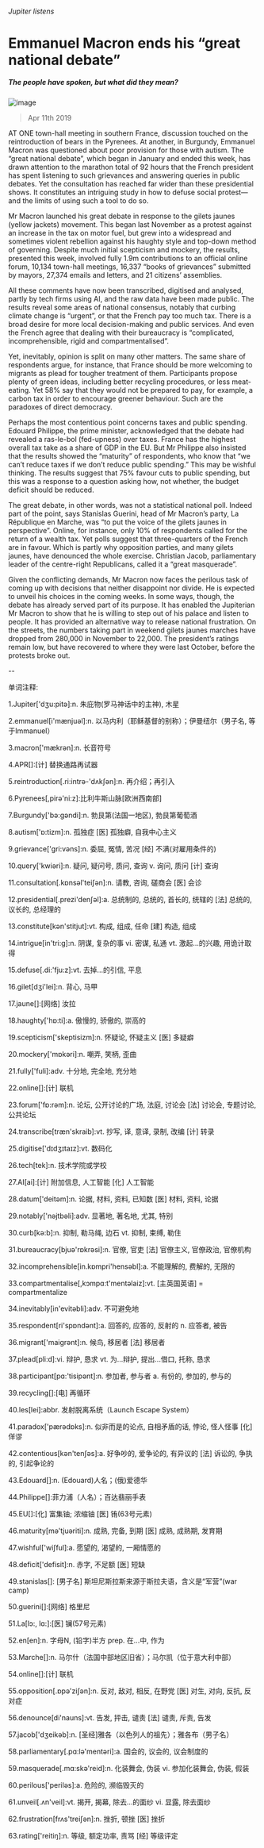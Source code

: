 ###### Jupiter listens
# Emmanuel Macron ends his “great national debate” 
##### The people have spoken, but what did they mean? 
![image](images/20190413_EUD001.jpg) 
> Apr 11th 2019 
AT ONE town-hall meeting in southern France, discussion touched on the reintroduction of bears in the Pyrenees. At another, in Burgundy, Emmanuel Macron was questioned about poor provision for those with autism. The “great national debate”, which began in January and ended this week, has drawn attention to the marathon total of 92 hours that the French president has spent listening to such grievances and answering queries in public debates. Yet the consultation has reached far wider than these presidential shows. It constitutes an intriguing study in how to defuse social protest—and the limits of using such a tool to do so. 
Mr Macron launched his great debate in response to the gilets jaunes (yellow jackets) movement. This began last November as a protest against an increase in the tax on motor fuel, but grew into a widespread and sometimes violent rebellion against his haughty style and top-down method of governing. Despite much initial scepticism and mockery, the results, presented this week, involved fully 1.9m contributions to an official online forum, 10,134 town-hall meetings, 16,337 “books of grievances” submitted by mayors, 27,374 emails and letters, and 21 citizens’ assemblies. 
All these comments have now been transcribed, digitised and analysed, partly by tech firms using AI, and the raw data have been made public. The results reveal some areas of national consensus, notably that curbing climate change is “urgent”, or that the French pay too much tax. There is a broad desire for more local decision-making and public services. And even the French agree that dealing with their bureaucracy is “complicated, incomprehensible, rigid and compartmentalised”. 
Yet, inevitably, opinion is split on many other matters. The same share of respondents argue, for instance, that France should be more welcoming to migrants as plead for tougher treatment of them. Participants propose plenty of green ideas, including better recycling procedures, or less meat-eating. Yet 58% say that they would not be prepared to pay, for example, a carbon tax in order to encourage greener behaviour. Such are the paradoxes of direct democracy. 
Perhaps the most contentious point concerns taxes and public spending. Edouard Philippe, the prime minister, acknowledged that the debate had revealed a ras-le-bol (fed-upness) over taxes. France has the highest overall tax take as a share of GDP in the EU. But Mr Philippe also insisted that the results showed the “maturity” of respondents, who know that “we can’t reduce taxes if we don’t reduce public spending.” This may be wishful thinking. The results suggest that 75% favour cuts to public spending, but this was a response to a question asking how, not whether, the budget deficit should be reduced. 
The great debate, in other words, was not a statistical national poll. Indeed part of the point, says Stanislas Guerini, head of Mr Macron’s party, La République en Marche, was “to put the voice of the gilets jaunes in perspective”. Online, for instance, only 10% of respondents called for the return of a wealth tax. Yet polls suggest that three-quarters of the French are in favour. Which is partly why opposition parties, and many gilets jaunes, have denounced the whole exercise. Christian Jacob, parliamentary leader of the centre-right Republicans, called it a “great masquerade”. 
Given the conflicting demands, Mr Macron now faces the perilous task of coming up with decisions that neither disappoint nor divide. He is expected to unveil his choices in the coming weeks. In some ways, though, the debate has already served part of its purpose. It has enabled the Jupiterian Mr Macron to show that he is willing to step out of his palace and listen to people. It has provided an alternative way to release national frustration. On the streets, the numbers taking part in weekend gilets jaunes marches have dropped from 280,000 in November to 22,000. The president’s ratings remain low, but have recovered to where they were last October, before the protests broke out. 
-- 
 单词注释:
1.Jupiter['dʒu:pitә]:n. 朱庇物(罗马神话中的主神), 木星 
2.emmanuel[i'mænjuәl]:n. 以马内利（耶稣基督的别称）；伊曼纽尔（男子名, 等于Immanuel） 
3.macron['mækrәn]:n. 长音符号 
4.APR[]:[计] 替换通路再试器 
5.reintroduction[.ri:intrә-'dʌkʃәn]:n. 再介绍；再引入 
6.Pyrenees[,pirә'ni:z]:比利牛斯山脉[欧洲西南部] 
7.Burgundy['bә:gәndi]:n. 勃艮第(法国一地区), 勃艮第葡萄酒 
8.autism['ɒ:tizm]:n. 孤独症 [医] 孤独癖, 自我中心主义 
9.grievance['gri:vәns]:n. 委屈, 冤情, 苦况 [经] 不满(对雇用条件的) 
10.query['kwiәri]:n. 疑问, 疑问号, 质问, 查询 v. 询问, 质问 [计] 查询 
11.consultation[.kɒnsәl'teiʃәn]:n. 请教, 咨询, 磋商会 [医] 会诊 
12.presidential[.prezi'denʃәl]:a. 总统制的, 总统的, 首长的, 统辖的 [法] 总统的, 议长的, 总经理的 
13.constitute[kәn'stitjut]:vt. 构成, 组成, 任命 [建] 构造, 组成 
14.intrigue[in'tri:g]:n. 阴谋, 复杂的事 vi. 密谋, 私通 vt. 激起...的兴趣, 用诡计取得 
15.defuse[.di:'fju:z]:vt. 去掉...的引信, 平息 
16.gilet[dʒi'lei]:n. 背心, 马甲 
17.jaune[]:[网络] 汝拉 
18.haughty['hɒ:ti]:a. 傲慢的, 骄傲的, 崇高的 
19.scepticism['skeptisizm]:n. 怀疑论, 怀疑主义 [医] 多疑癖 
20.mockery['mɒkәri]:n. 嘲弄, 笑柄, 歪曲 
21.fully['fuli]:adv. 十分地, 完全地, 充分地 
22.online[]:[计] 联机 
23.forum['fɒ:rәm]:n. 论坛, 公开讨论的广场, 法庭, 讨论会 [法] 讨论会, 专题讨论, 公共论坛 
24.transcribe[træn'skraib]:vt. 抄写, 译, 意译, 录制, 改编 [计] 转录 
25.digitise['dɪdʒɪtaɪz]:vt. 数码化 
26.tech[tek]:n. 技术学院或学校 
27.AI[ai]:[计] 附加信息, 人工智能 [化] 人工智能 
28.datum['deitәm]:n. 论据, 材料, 资料, 已知数 [医] 材料, 资料, 论据 
29.notably['nәjtbәli]:adv. 显著地, 著名地, 尤其, 特别 
30.curb[kә:b]:n. 抑制, 勒马绳, 边石 vt. 抑制, 束缚, 勒住 
31.bureaucracy[bjuә'rɒkrәsi]:n. 官僚, 官吏 [法] 官僚主义, 官僚政治, 官僚机构 
32.incomprehensible[in.kɒmpri'hensәbl]:a. 不能理解的, 费解的, 无限的 
33.compartmentalise[,kɔmpɑ:t'mentəlaiz]:vt. [主英国英语] = compartmentalize 
34.inevitably[in'evitәbli]:adv. 不可避免地 
35.respondent[ri'spɒndәnt]:a. 回答的, 应答的, 反射的 n. 应答者, 被告 
36.migrant['maigrәnt]:n. 候鸟, 移居者 [法] 移居者 
37.plead[pli:d]:vi. 辩护, 恳求 vt. 为...辩护, 提出...借口, 托称, 恳求 
38.participant[pɑ:'tisipәnt]:n. 参加者, 参与者 a. 有份的, 参加的, 参与的 
39.recycling[]:[电] 再循环 
40.les[lei]:abbr. 发射脱离系统（Launch Escape System） 
41.paradox['pærәdɒks]:n. 似非而是的论点, 自相矛盾的话, 悖论, 怪人怪事 [化] 佯谬 
42.contentious[kәn'tenʃәs]:a. 好争吵的, 爱争论的, 有异议的 [法] 诉讼的, 争执的, 引起争论的 
43.Edouard[]:n. (Edouard)人名；(俄)爱德华 
44.Philippe[]:菲力浦（人名）；百达翡丽手表 
45.EU[]:[化] 富集铀; 浓缩铀 [医] 铕(63号元素) 
46.maturity[mә'tjuәriti]:n. 成熟, 完备, 到期 [医] 成熟, 成熟期, 发育期 
47.wishful['wiʃful]:a. 愿望的, 渴望的, 一厢情愿的 
48.deficit['defisit]:n. 赤字, 不足额 [医] 短缺 
49.stanislas[]: [男子名] 斯坦尼斯拉斯来源于斯拉夫语，含义是“军营”(war camp) 
50.guerini[]:[网络] 格里尼 
51.La[lɔ:, lɑ:]:[医] 镧(57号元素) 
52.en[en]:n. 字母N, (铅字)半方 prep. 在...中, 作为 
53.Marche[]:n. 马尔什（法国中部地区旧省）；马尔凯（位于意大利中部） 
54.online[]:[计] 联机 
55.opposition[.ɒpә'ziʃәn]:n. 反对, 敌对, 相反, 在野党 [医] 对生, 对向, 反抗, 反对症 
56.denounce[di'nauns]:vt. 告发, 抨击, 谴责 [法] 谴责, 斥责, 告发 
57.jacob['dʒeikәb]:n. [圣经]雅各（以色列人的祖先）；雅各布（男子名） 
58.parliamentary[.pɑ:lә'mentәri]:a. 国会的, 议会的, 议会制度的 
59.masquerade[.mɑ:skә'reid]:n. 化装舞会, 伪装 vi. 参加化装舞会, 伪装, 假装 
60.perilous['perilәs]:a. 危险的, 濒临毁灭的 
61.unveil[.ʌn'veil]:vt. 揭开, 揭幕, 除去...的面纱 vi. 显露, 除去面纱 
62.frustration[frʌs'treiʃәn]:n. 挫折, 顿挫 [医] 挫折 
63.rating['reitiŋ]:n. 等级, 额定功率, 责骂 [经] 等级评定 
